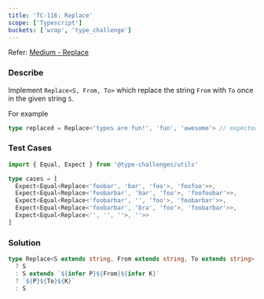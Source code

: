 ```yaml
---
title: 'TC-116: Replace'
scope: ['Typescript']
buckets: ['wrap', 'type_challenge']
---
```


Refer: [Medium - Replace](https://github.com/type-challenges/type-challenges/blob/master/questions/116-medium-replace/README.md)

### Describe

Implement `Replace<S, From, To>` which replace the string `From` with `To` once in the given string `S`.

For example

```typescript
type replaced = Replace<'types are fun!', 'fun', 'awesome'> // expected to be 'types are awesome!'
```

### Test Cases

```typescript
import { Equal, Expect } from '@type-challenges/utils'

type cases = [
  Expect<Equal<Replace<'foobar', 'bar', 'foo'>, 'foofoo'>>,
  Expect<Equal<Replace<'foobarbar', 'bar', 'foo'>, 'foofoobar'>>,
  Expect<Equal<Replace<'foobarbar', '', 'foo'>, 'foobarbar'>>,
  Expect<Equal<Replace<'foobarbar', 'bra', 'foo'>, 'foobarbar'>>,
  Expect<Equal<Replace<'', '', ''>, ''>>
]
```

### Solution

```typescript
type Replace<S extends string, From extends string, To extends string> = From extends ''
  ? S
  : S extends `${infer P}${From}${infer K}`
  ? `${P}${To}${K}`
  : S
```
